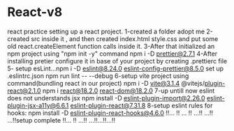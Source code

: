# React-v8

react practice
setting up a react project.
1-created a folder adopt me
2-created src inside it , and then created index.html style.css and put some old react.createElement function calls inside it.
3-After that initialized an npm project using "npm init -y" command
npm i -D prettier@2.7.1
4-After installing pretier configure it in base of your project by creating .prettierc file
5- setup esLint...npm i -D eslint@8.24.0 eslint-config-prettier@8.5.0
set up .eslintrc.json
npm run lint -- --debug
6-setup vite project using command(bundling react in our project)
npm i -D vite@3.1.4 @vitejs/plugin-react@2.1.0
npm i react@18.2.0 react-dom@18.2.0
7-up untill now eslint does not understands jsx
npm install -D eslint-plugin-import@2.26.0 eslint-plugin-jsx-a11y@6.6.1 eslint-plugin-react@7.31.8
8-setup eslint rules for hooks:
npm install -D eslint-plugin-react-hooks@4.6.0
!!... !! ... !! ...!! ...!! ...!!setup complete !!... !! ...!! ...!!...!!...!!
